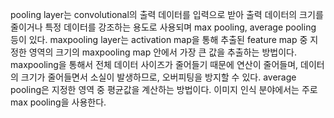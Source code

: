 pooling layer는 convolutional의 출력 데이터를 입력으로 받아 출력 데이터의 크기를 줄이거나 특정 데이터를 강조하는 용도로 사용되며 max pooling, average pooling 등이 있다. maxpooling layer는 activation map을 통해 추출된 feature map 중 지정한 영역의 크기의 maxpooling map 안에서 가장 큰 값을 추출하는 방법이다. maxpooling을 통해서 전체 데이터 사이즈가 줄어들기 때문에 연산이 줄어들며, 데이터의 크기가 줄어들면서 소실이 발생하므로, 오버피팅을 방지할 수 있다. average pooling은 지정한 영역 중 평균값을 계산하는 방법이다. 이미지 인식 분야에서는 주로 max pooling을 사용한다.

